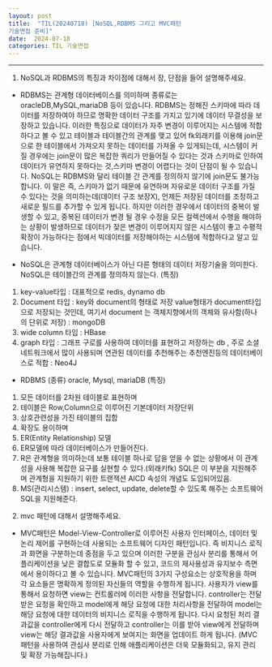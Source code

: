```yaml
---
layout: post
title:  "TIL(20240718) [NoSQL,RDBMS 그리고 MVC패턴 
기술면접 준비]"
date:  2024-07-18
categories: TIL 기술면접
---
```


----------------------------------------------------------------------------


1. NoSQL과 RDBMS의 특징과 차이점에 대해서 장, 단점을 들어 설명해주세요.
- RDBMS는 관계형 데이터베이스를 의미하며 종류로는 oracleDB,MySQL,mariaDB 등이 있습니다. RDBMS는 정해진 스키마에 따라 데이터를 저장하여야 하므로 명확한 데이터 구조를 가지고 있기에 데이터 무결성을 보장하고 있습니다. 이러한 특징으로 데이터가 자주 변경이 이루어지는 시스템에 적합하다고 볼 수 있고 테이블과 테이블간의 관계를 맺고 있어 fk외래키를 이용해 join문으로 한 테이블에서 가져오지 못하는 데이터를 가져올 수 있게되는데,  시스템이 커질 경우에는 join문이 많은 복잡한 쿼리가 만들어질 수 있다는 것과 스키마로 인하여 데이터가 유연하지 못하다는 것,스키마 변경이 어렵다는 것이 단점이 될 수 있습니다. NoSQL는 RDBMS와 달리 테이블 간 관계를 정의하지 않기에 join문도 불가능 합니다. 이 말은 즉, 스키마가 없기 때문에 유연하며 자유로운 데이터 구조를 가질 수 있다는 것을 의미하는데(데이터 구조 보장X), 언제든 저장된 데이터를 조정하고 새로운 필드를 추가할 수 있게 됩니다.  하지만 이러한 경우에서 데이터의 중복이 발생할 수 있고, 중복된 데이터가 변경 될 경우 수정을 모든 컬렉션에서 수행을 해야하는 상황이 발생하므로 데이터가 잦은 변경이 이루어지지 않은 시스템이 좋고 수평적 확장이 가능하다는 점에서 빅데이터를 저장해야하는 시스템에 적합하다고 알고 있습니다.

- NoSQL은 관계형 데이터베이스가 아닌 다른 형태의 데이터 저장기술을 의미한다. NoSQL은 테이블간의 관계를 정의하지 않는다. 
(특징)
1) key-value타입 : 대표적으로 redis, dynamo db
2) Document 타입 : key와 document의 형태로 저장 value형태가 document타입으로 저장되는 것인데, 여기서 document 는 객체지향에서의 객체와 유사함(하나의 단위로 저장) : mongoDB
3) wide column 타입 : HBase
4) graph 타입 : 그래프 구로를 사용하여 데이터를 표현하고 저장하는 db , 주로 소셜네트워크에서 많이 사용되며 연관된 데이터를 추천해주는 추천엔진등의 데이터베이스로 적합 : Neo4J 
- RDBMS
(종류) oracle, Mysql, mariaDB
(특징)
1) 모든 데이터를 2차원 테이블로 표현하며
2) 테이블은 Row,Column으로 이루어진 기본데이터 저장단위
3) 상호관련성을 가진 테이블의 집합
4) 확장도 용이하며
5) ER(Entity Relationship) 모델
6) ER모델에 따라 데이터베이스가 만들어진다.
7) R은 관계형을 의미하는데 보통 테이블 하나로 답을 얻을 수 없는 상황에서 이 관계성을 사용해 복잡한 요구를 실현할 수 있다.(외래키fk) SQL은 이 부분을 지원해주며 관계형을 지원하기 위한 트랜잭션 AICD 속성의 개념도 도입되어있음.
8) MS(관리시스템) : insert, select, update, delete할 수 있도록 해주는 소프트웨어 SQL을 지원해준다.

    
2. mvc 패턴에 대해서 설명해주세요.
- MVC패턴은 Model-View-Controller로 이루어진 사용자 인터페이스, 데이터 및 논리 제어를 구현하는데 사용되는 소프트웨어 디자인 패턴입니다. 즉 비지니스 로직과 화면을 구분하는데 중점을 두고 있으며 이러한 구분을 관심사 분리를 통해서 어플리케이션을 낮은 결합도로 모듈화 할 수 있고, 코드의 재사용성과 유지보수 측면에서 용이하다고 볼 수 있습니다. MVC패턴의 3가지 구성요소는 상호작용을 하며 각 요소들은 명확하게 정의된 자신들의 역할을 수행하게 됩니다. 사용자가 view를 통해서 요청하면 view는 컨트롤러에 이러한 사항을 전달합니다. controller는 전달받은 요청을 확인하고 model에게 해당 요청에 대한 처리사항을 전달하여 model는 해당 요청에 대한 데이터의 비지니스 로직을 수행하게 됩니다. 다시 요청된 처리 결과값을 controller에게 다시 전달하고 controller는 이를 받아 view에게 전달하며 view는 해당 결과값을 사용자에게 보여지는 화면을 업데이트 하게 됩니다. 
(MVC 패턴을 사용하여 관심사 분리로 인해 애플리케이션은 더욱 모듈화되고, 유지 관리 및 확장 가능해집니다.)
    
